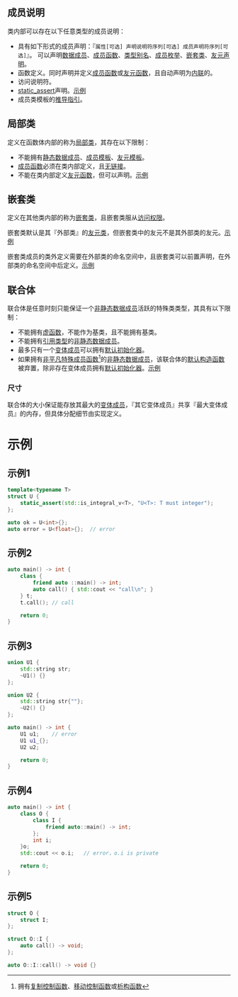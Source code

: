 ## 成员说明

类内部可以存在以下任意类型的成员说明：

* 具有如下形式的成员声明：『`属性[可选] 声明说明符序列[可选] 成员声明符序列[可选]`』。
  可以声明[数据成员]()、[成员函数]()、[类型别名]()、[成员枚举]()、[嵌套类]()、[友元声明]()。
* 函数定义。同时声明并定义[成员函数]()或[友元函数]()，且自动声明为[内联]()的。
* 访问说明符。
* [static_assert]()声明。[示例](#示例1)
* 成员类模板的[推导指引]()。

## 局部类

定义在函数体内部的称为[局部类]()，其存在以下限制：

* 不能拥有[静态数据成员]()、[成员模板]()、[友元模板]()。
* [成员函数]()必须在类内部定义，且[无链接]()。
* 不能在类内部定义[友元函数]()，但可以声明。[示例](#示例2)

## 嵌套类

定义在其他类内部的称为[嵌套类]()，且嵌套类服从[访问权限]()。

嵌套类默认是其『外部类』的[友元类]()，但嵌套类中的友元不是其外部类的友元。[示例](#示例4)

嵌套类成员的类外定义需要在外部类的命名空间中，且嵌套类可以前置声明，在外部类的命名空间中后定义。[示例](#示例5)

## 联合体

联合体是任意时刻只能保证一个[非静态数据成员]()活跃的特殊类类型，其具有以下限制：

* 不能拥有[虚函数]()，不能作为基类，且不能拥有基类。
* 不能拥有[引用类型]()的[非静态数据成员]()。
* 最多只有一个[变体成员]()可以拥有[默认初始化器]()。
* 如果拥有[非平凡特殊成员函数]()[^1]的[非静态数据成员]()，该联合体的[默认构造函数]()被弃置，除非存在变体成员拥有[默认初始化器]()。[示例](#示例3)

### 尺寸

联合体的大小保证能存放其最大的[变体成员]()，『其它变体成员』共享『最大变体成员』的内存，但具体分配细节由实现定义。

# 示例

## 示例1

```cpp
template<typename T>
struct U {
    static_assert(std::is_integral_v<T>, "U<T>: T must integer");
};

auto ok = U<int>{};
auto error = U<float>{};  // error
```

## 示例2

```cpp
auto main() -> int {
    class {
        friend auto ::main() -> int;
        auto call() { std::cout << "call\n"; }
    } t;
    t.call(); // call

    return 0;
}
```

## 示例3

```cpp
union U1 {
    std::string str;
    ~U1() {}
};

union U2 {
    std::string str{""};
    ~U2() {}
};

auto main() -> int {
    U1 u1;    // error
    U1 u1_{};
    U2 u2;

    return 0;
}
```

## 示例4

```cpp
auto main() -> int {
    class O {
        class I {
            friend auto::main() -> int;
        };
        int i;
    }o;
    std::cout << o.i;   // error，o.i is private

    return 0;
}
```

## 示例5

```cpp
struct O {
    struct I;
};

struct O::I {
    auto call() -> void;
};

auto O::I::call() -> void {}
```





[^1]:拥有[复制控制函数]()、[移动控制函数]()或[析构函数]()